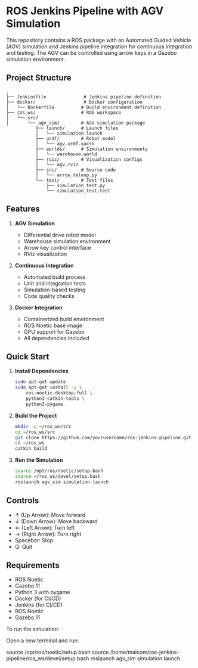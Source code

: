# ROS Jenkins Pipeline with AGV Simulation

This repository contains a ROS package with an Automated Guided Vehicle (AGV) simulation and Jenkins pipeline integration for continuous integration and testing. The AGV can be controlled using arrow keys in a Gazebo simulation environment.

## Project Structure

```
.
├── Jenkinsfile              # Jenkins pipeline definition
├── docker/                  # Docker configuration
│   └── Dockerfile          # Build environment definition
├── ros_ws/                 # ROS workspace
│   └── src/               
│       └── agv_sim/        # AGV simulation package
           ├── launch/      # Launch files
           │   └── simulation.launch
           ├── urdf/        # Robot model
           │   └── agv.urdf.xacro
           ├── worlds/      # Simulation environments
           │   └── warehouse.world
           ├── rviz/        # Visualization configs
           │   └── agv.rviz
           ├── src/         # Source code
           │   └── arrow_teleop.py
           └── test/        # Test files
               ├── simulation_test.py
               └── simulation_test.test
```

## Features

1. **AGV Simulation**
   - Differential drive robot model
   - Warehouse simulation environment
   - Arrow key control interface
   - RViz visualization

2. **Continuous Integration**
   - Automated build process
   - Unit and integration tests
   - Simulation-based testing
   - Code quality checks

3. **Docker Integration**
   - Containerized build environment
   - ROS Noetic base image
   - GPU support for Gazebo
   - All dependencies included

## Quick Start

1. **Install Dependencies**
   ```bash
   sudo apt-get update
   sudo apt-get install -y \
       ros-noetic-desktop-full \
       python3-catkin-tools \
       python3-pygame
   ```

2. **Build the Project**
   ```bash
   mkdir -p ~/ros_ws/src
   cd ~/ros_ws/src
   git clone https://github.com/yourusername/ros-jenkins-pipeline.git
   cd ~/ros_ws
   catkin build
   ```

3. **Run the Simulation**
   ```bash
   source /opt/ros/noetic/setup.bash
   source ~/ros_ws/devel/setup.bash
   roslaunch agv_sim simulation.launch
   ```

## Controls

- ↑ (Up Arrow): Move forward
- ↓ (Down Arrow): Move backward
- ← (Left Arrow): Turn left
- → (Right Arrow): Turn right
- Spacebar: Stop
- Q: Quit

## Requirements

- ROS Noetic
- Gazebo 11
- Python 3 with pygame
- Docker (for CI/CD)
- Jenkins (for CI/CD)
- ROS Noetic
- Gazebo 11

To run the simulation:

Open a new terminal and run:

source /opt/ros/noetic/setup.bash
source /home/malcom/ros-jenkins-pipeline/ros_ws/devel/setup.bash
roslaunch agv_sim simulation.launch
